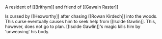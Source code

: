 A resident of [[Brithym]] and friend of [[Gawain Raster]]

Is cursed by [[Hexworthy]] after chasing [[Rowan Kirdech]] into the woods. This curse eventually causes him to seek help from [[Isolde Gawlin]]. This, however, does not go to plan. [[Isolde Gawlin]]'s magic kills him by 'unweaving' his body.